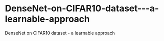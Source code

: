 # DenseNet-on-CIFAR10-dataset---a-learnable-approach
DenseNet on CIFAR10 dataset - a learnable approach
